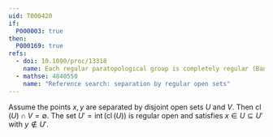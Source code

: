 ```yaml
---
uid: T000420
if:
  P000003: true
then:
  P000169: true
refs:
  - doi: 10.1090/proc/13318
    name: Each regular paratopological group is completely regular (Banakh and Ravsky)
  - mathse: 4840550
    name: "Reference search: separation by regular open sets"
---
```


Assume the points $x,y$ are separated by disjoint open sets $U$ and $V$.
Then $\operatorname{cl}(U)\cap V=\emptyset$.
The set $U'=\operatorname{int}(\operatorname{cl}(U))$ is regular open
and satisfies $x\in U\subseteq U'$ with $y\notin U'$.
